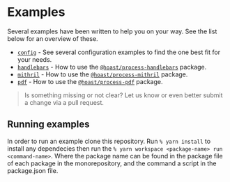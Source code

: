 # Examples

Several examples have been written to help you on your way. See the list below for an overview of these.

- [`config`](/examples/config) - See several configuration examples to find the one best fit for your needs.
- [`handlebars`](/examples/handlebars) - How to use the [`@hoast/process-handlebars`](https://github.com/hoast/hoast/tree/master/packages/process-handlebars#readme) package.
- [`mithril`](/examples/mithril) - How to use the [`@hoast/process-mithril`](https://github.com/hoast/hoast/tree/master/packages/process-mithril#readme) package.
- [`pdf`](/examples/pdf) - How to use the [`@hoast/process-pdf`](https://github.com/hoast/hoast/tree/master/packages/process-pdf#readme) package.

> Is something missing or not clear? Let us know or even better submit a change via a pull request.

## Running examples

In order to run an example clone this repository. Run `% yarn install` to install any dependecies then run the `% yarn workspace <package-name> run <command-name>`. Where the package name can be found in the package file of each package in the monorepository, and the command a script in the package.json file.
